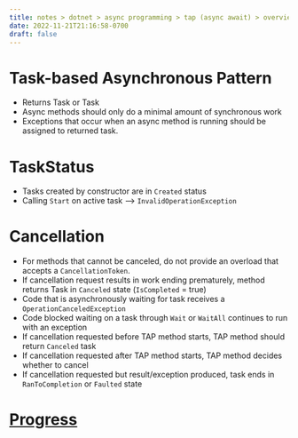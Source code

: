 ```yaml
---
title: notes > dotnet > async programming > tap (async await) > overview
date: 2022-11-21T21:16:58-0700
draft: false
---
```

# Task-based Asynchronous Pattern
- Returns Task or Task<T>
- Async methods should only do a minimal amount of synchronous work
- Exceptions that occur when an async method is running should be assigned to returned task.

# TaskStatus
- Tasks created by constructor are in `Created` status
- Calling `Start` on active task —> `InvalidOperationException`

# Cancellation
- For methods that cannot be canceled, do not provide an overload that accepts a `CancellationToken`.
- If cancellation request results in work ending prematurely, method returns Task in `Canceled` state (`IsCompleted` = true)
- Code that is asynchronously waiting for task receives a `OperationCanceledException`
- Code blocked waiting on a task through `Wait` or `WaitAll` continues to run with an exception
- If cancellation requested before TAP method starts, TAP method should return `Canceled` task
- If cancellation requested after TAP method starts, TAP method decides whether to cancel
- If cancellation requested but result/exception produced, task ends in `RanToCompletion` or `Faulted` state

# [Progress](https://learn.microsoft.com/en-us/dotnet/standard/asynchronous-programming-patterns/task-based-asynchronous-pattern-tap#progress-reporting-optional)
